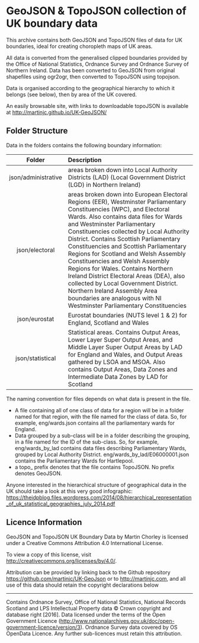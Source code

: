 # GeoJSON & TopoJSON collection of UK boundary data

This archive contains both GeoJSON and TopoJSON files of data for UK boundaries, ideal for creating choropleth maps of UK areas.

All data is converted from the generalised clipped boundaries provided by the Office of National Statistics, Ordnance Survey and Ordnance Survey of Northern Ireland. Data has been converted to GeoJSON from original shapefiles using ogr2ogr, then converted to TopoJSON using topojson. 

Data is organised according to the geographical hierarchy to which it belongs (see below), then by area of the UK covered.

An easily browsable site, with links to downloadable topoJSON is available at http://martinjc.github.io/UK-GeoJSON/

## Folder Structure

Data in the folders contains the following boundary information:


| Folder | Description |
|:--------:|:-------------|
|json/administrative|areas broken down into Local Authority Districts (LAD) (Local Government District (LGD) in Northern Ireland) |
|json/electoral     |areas broken down into European Electoral Regions (EER), Westminster Parliamentary Constituencies (WPC), and Electoral Wards. Also contains data files for Wards and Westminster Parliamentary Constituencies collected by Local Authority District. Contains Scottish Parliamentary Constituencies and Scottish Parliamentary Regions for Scotland and Welsh Assembly Constituencies and Welsh Assembly Regions for Wales. Contains Northern Ireland District Electoral Areas (DEA), also collected by Local Government District. Northern Ireland Assembly Area boundaries are analogous with NI Westminster Parliamentary Constituencies |
|json/eurostat      |Eurostat boundaries (NUTS level 1 & 2) for England, Scotland and Wales |
|json/statistical   |Statistical areas. Contains Output Areas, Lower Layer Super Output Areas, and Middle Layer Super Output Areas by LAD for England and Wales, and Output Areas gathered by LSOA and MSOA. Also contains Output Areas, Data Zones and Intermediate Data Zones by LAD for Scotland |

The naming convention for files depends on what data is present in the file. 
* A file containing all of one class of data for a region will be in a folder named for that region, with the file named for the class of data. So, for example, eng/wards.json contains all the parliamentary wards for England. 
* Data grouped by a sub-class will be in a folder describing the grouping, in a file named for the ID of the sub-class. So, for example, eng/wards_by_lad contains data files describing Parliamentary Wards, grouped by Local Authority District. eng/wards_by_lad/E06000001.json contains the Parliamentary Wards for Hartlepool.
* a topo_ prefix denotes that the file contains TopoJSON. No prefix denotes GeoJSON.



Anyone interested in the hierarchical structure of geographical data in the UK should take a look at this very good infographic: https://theidpblog.files.wordpress.com/2014/08/hierarchical_representation_of_uk_statistical_geographies_july_2014.pdf


## Licence Information

GeoJSON and TopoJSON UK Boundary Data by Martin Chorley is licensed under a 
Creative Commons Attribution 4.0 International License.
 
To view a copy of this license, visit http://creativecommons.org/licenses/by/4.0/.

Attribution can be provided by linking back to the Github repository 
https://github.com/martinjc/UK-GeoJson or to http://martinjc.com, and all use of this data should retain the copyright declarations below

-----------------------------------------------------------------------------------------------
Contains Ordnance Survey, Office of National Statistics, National Records Scotland and LPS Intellectual Property data © Crown copyright and database right [2016]. Data licensed under the terms of the Open Government Licence (http://www.nationalarchives.gov.uk/doc/open-government-licence/version/3). Ordnance Survey data covered by OS OpenData Licence.  Any further sub-licences must retain this attribution.


